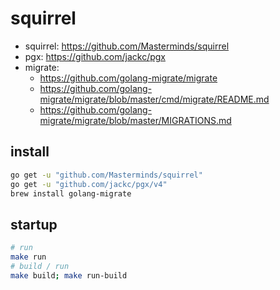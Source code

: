 # squirrel

- squirrel: https://github.com/Masterminds/squirrel
- pgx: https://github.com/jackc/pgx
- migrate: 
  - https://github.com/golang-migrate/migrate
  - https://github.com/golang-migrate/migrate/blob/master/cmd/migrate/README.md
  - https://github.com/golang-migrate/migrate/blob/master/MIGRATIONS.md

## install

```bash
go get -u "github.com/Masterminds/squirrel"
go get -u "github.com/jackc/pgx/v4"
brew install golang-migrate
```

## startup

```bash
# run
make run
# build / run
make build; make run-build
```
